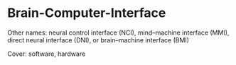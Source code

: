 # Brain-Computer-Interface

Other names: neural control interface (NCI), mind–machine interface (MMI), direct neural interface (DNI), or brain–machine interface (BMI)

Cover: software, hardware
